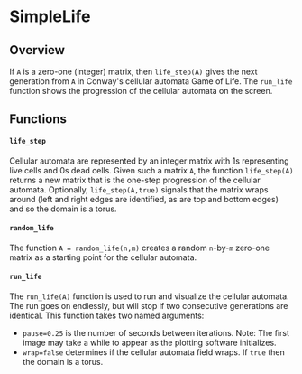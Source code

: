 # SimpleLife

## Overview

If `A` is a zero-one (integer) matrix, then `life_step(A)` gives the next
generation from `A` in Conway's cellular automata Game of Life. The `run_life` function shows the progression of the cellular automata on the screen.

## Functions

#### `life_step`
Cellular automata are represented by an integer matrix with 1s representing
live cells and 0s dead cells. Given such a matrix `A`, the function
`life_step(A)` returns a new matrix that is the one-step progression
of the cellular automata. Optionally, `life_step(A,true)` signals that
the matrix wraps around (left and right edges are identified,
as are top and bottom edges) and so the domain is a torus.

#### `random_life`

The function `A = random_life(n,m)` creates a random `n`-by-`m` zero-one
matrix as a starting point for the cellular automata.

#### `run_life`

The `run_life(A)` function is used to run and visualize the cellular
automata. The run goes on endlessly, but will stop if two consecutive
generations are identical. This function takes two named arguments:

* `pause=0.25` is the number of seconds between iterations. Note: The
first image may take a while to appear as the plotting software
initializes.
* `wrap=false` determines if the cellular automata field wraps. If `true`
then the domain is a torus.
